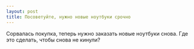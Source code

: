 ```yaml
---
layout: post 
title: Посоветуйте, нужно новые ноутбуки срочно 
--- 
```

Сорвалась покупка, теперь нужно заказать новые ноутбуки снова. Где это сделать, чтобы снова не кинули?